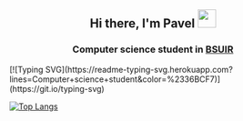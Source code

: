 <h2 align="center">Hi there, I'm Pavel <img src="https://github.com/blackcater/blackcater/raw/main/images/Hi.gif" height="32"/></h2>
<h3 align="center">Computer science student in <a href="https://www.bsuir.by/" target="_blank">BSUIR</a></h3>
<!---Пример кода-->
[![Typing SVG](https://readme-typing-svg.herokuapp.com?lines=Computer+science+student&color=%2336BCF7)](https://git.io/typing-svg)

<!--
**gabrpavel/gabrpavel** is a ✨ _special_ ✨ repository because its `README.md` (this file) appears on your GitHub profile.

Here are some ideas to get you started:

- 🔭 I’m currently working on ...
- 🌱 I’m currently learning ...
- 👯 I’m looking to collaborate on ...
- 🤔 I’m looking for help with ...
- 💬 Ask me about ...
- 📫 How to reach me: ...
- 😄 Pronouns: ...
- ⚡ Fun fact: ...
-->
<!---Для компактной версии-->
[![Top Langs](https://github-readme-stats.vercel.app/api/top-langs/?username=gabrpavel&layout=compact&hide=CMake,HTML,CSS&card_width=400)](https://github.com/gabrpavel/github-readme-stats)
